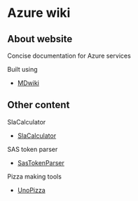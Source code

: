 Azure wiki
==========

About website
-------------

Concise documentation for Azure services

Built using

  * [MDwiki](http://dynalon.github.io)
  
  
Other content
-------------
SlaCalculator

  * [SlaCalculator](https://unosd.github.io/slacalculator)

SAS token parser

  * [SasTokenParser](https://unosd.github.io/sastokenparser)

Pizza making tools

  * [UnoPizza](https://unosd.github.io/pizza)
